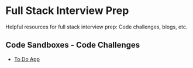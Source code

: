 # Full Stack Interview Prep
Helpful resources for full stack interview prep: Code challenges, blogs, etc.

## Code Sandboxes - Code Challenges

- [To Do App](https://codesandbox.io/s/to-do-app-practice-forked-52nsyh)

